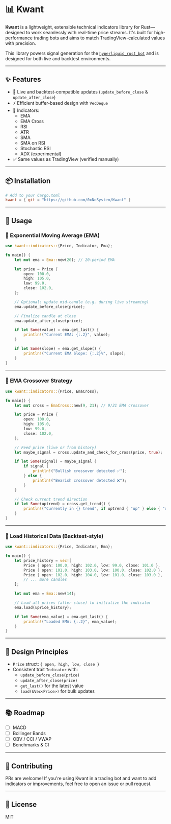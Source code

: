# 📊 Kwant

**Kwant** is a lightweight, extensible technical indicators library for Rust—designed to work seamlessly with real-time price streams. It's built for high-performance trading bots and aims to match TradingView-calculated values with precision.

This library powers signal generation for the [`hyperliquid_rust_bot`](https://github.com/0xNoSystem/hyperliquid_rust_bot) and is designed for both live and backtest environments.

---

## ✨ Features

- 🔁 Live and backtest-compatible updates (`update_before_close` & `update_after_close`)
- ⚡ Efficient buffer-based design with `VecDeque`
- 📀 Indicators:
  - EMA
  - EMA Cross
  - RSI
  - ATR
  - SMA
  - SMA on RSI
  - Stochastic RSI
  - ADX (experimental)
- ✅ Same values as TradingView (verified manually)

---

## 📦 Installation

```toml
# Add to your Cargo.toml
kwant = { git = "https://github.com/0xNoSystem/Kwant" }
```

---

## 🚀 Usage

### 🔹 Exponential Moving Average (EMA)

```rust
use kwant::indicators::{Price, Indicator, Ema};

fn main() {
    let mut ema = Ema::new(20); // 20-period EMA

    let price = Price {
        open: 100.0,
        high: 105.0,
        low: 99.0,
        close: 102.0,
    };

    // Optional: update mid-candle (e.g. during live streaming)
    ema.update_before_close(price);

    // Finalize candle at close
    ema.update_after_close(price);

    if let Some(value) = ema.get_last() {
        println!("Current EMA: {:.2}", value);
    }

    if let Some(slope) = ema.get_slope() {
        println!("Current EMA Slope: {:.2}%", slope);
    }
}
```

---

### 🔸 EMA Crossover Strategy

```rust
use kwant::indicators::{Price, EmaCross};

fn main() {
    let mut cross = EmaCross::new(9, 21); // 9/21 EMA crossover

    let price = Price {
        open: 100.0,
        high: 105.0,
        low: 99.0,
        close: 102.0,
    };

    // Feed price (live or from history)
    let maybe_signal = cross.update_and_check_for_cross(price, true);

    if let Some(signal) = maybe_signal {
        if signal {
            println!("Bullish crossover detected ✅");
        } else {
            println!("Bearish crossover detected ❌");
        }
    }

    // Check current trend direction
    if let Some(uptrend) = cross.get_trend() {
        println!("Currently in {} trend", if uptrend { "up" } else { "down" });
    }
}
```

---

### 🔁 Load Historical Data (Backtest-style)

```rust
use kwant::indicators::{Price, Indicator, Ema};

fn main() {
    let price_history = vec![
        Price { open: 100.0, high: 102.0, low: 99.0, close: 101.0 },
        Price { open: 101.0, high: 103.0, low: 100.0, close: 102.0 },
        Price { open: 102.0, high: 104.0, low: 101.0, close: 103.0 },
        // ... more candles
    ];

    let mut ema = Ema::new(14);

    // Load all prices (after close) to initialize the indicator
    ema.load(&price_history);

    if let Some(ema_value) = ema.get_last() {
        println!("Loaded EMA: {:.2}", ema_value);
    }
}
```

---

## 🧠 Design Principles

- `Price` struct: `{ open, high, low, close }`
- Consistent trait `Indicator` with:
  - `update_before_close(price)`
  - `update_after_close(price)`
  - `get_last()` for the latest value
  - `load(&Vec<Price>)` for bulk updates

---

## 📚 Roadmap

- [ ] MACD
- [ ] Bollinger Bands
- [ ] OBV / CCI / VWAP
- [ ] Benchmarks & CI

---

## 👥 Contributing

PRs are welcome! If you're using Kwant in a trading bot and want to add indicators or improvements, feel free to open an issue or pull request.

---

## 📄 License

MIT



